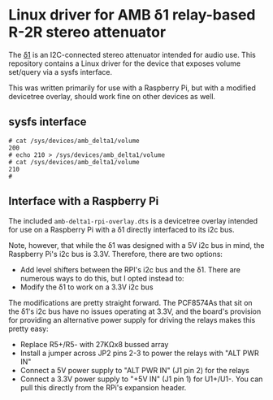 # Linux driver for AMB δ1 relay-based R-2R stereo attenuator

The [δ1](http://www.amb.org/audio/delta1/) is an I2C-connected stereo attenuator
intended for audio use. This repository contains a Linux driver for the device
that exposes volume set/query via a sysfs interface.

This was written primarily for use with a Raspberry Pi, but with a modified
devicetree overlay, should work fine on other devices as well.

## sysfs interface

```
# cat /sys/devices/amb_delta1/volume
200
# echo 210 > /sys/devices/amb_delta1/volume
# cat /sys/devices/amb_delta1/volume
210
#
```

## Interface with a Raspberry Pi

The included `amb-delta1-rpi-overlay.dts` is a devicetree overlay intended for
use on a Raspberry Pi with a δ1 directly interfaced to its i2c bus.

Note, however, that while the δ1 was designed with a 5V i2c bus in mind, the
Raspberry Pi's i2c bus is 3.3V. Therefore, there are two options:

   - Add level shifters between the RPI's i2c bus and the δ1. There are numerous
     ways to do this, but I opted instead to:
   - Modify the δ1 to work on a 3.3V i2c bus

The modifications are pretty straight forward. The PCF8574As that sit on the
δ1's i2c bus have no issues operating at 3.3V, and the board's provision for
providing an alternative power supply for driving the relays makes this pretty
easy:

   - Replace R5+/R5- with 27KΩx8 bussed array
   - Install a jumper across JP2 pins 2-3 to power the relays with "ALT PWR IN"
   - Connect a 5V power supply to "ALT PWR IN" (J1 pin 2) for the relays
   - Connect a 3.3V power supply to "+5V IN" (J1 pin 1) for U1+/U1-. You can
     pull this directly from the RPi's expansion header.
